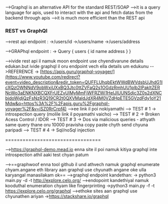 -->Graphql is an alternative API for the standard REST/SOAP
-->it is a query language for apis, used to interact with the api and fetch datas from the backend through apis
-->it is much more efficient than the REST api

### REST vs GraphQl
-->rest api endpoint :
      ->/users/id
      ->/users/name
      ->/users/address

-->GRAPhql endpoint :
      -> Query {
             users
	             {
		             id
		             name
		             address
		             }
		}

-->ivide rest api il namuk moon endpoint use chyendivarune details edukan.but ivide graphql il oru endpoint vech ella details um edukunu
-->REFERENCE -> [https://apis.guru/graphql-voyager/](https://www.youtube.com/redirect?event=video_description&redir_token=QUFFLUhqbEktWWdBWVdsbUJhdG1IcXQzOWNNdV9obWxiUXxBQ3Jtc0ttZVFaQ2s1OGdzRmhUU1plb2lPakltZERNcWo3aENKNXBCQXFrUEZvUlMyMmFjWFRZWi1HelJIUUNSdjc3Z0s2dXNCbjdoWjdjQzFsNzR3Q19CR2t0QXVMaldJdXR4M0VZdHpETE5GVzdFdy1oY21Mdw&q=https%3A%2F%2Fapis.guru%2Fgraphql-voyager%2F&v=iSZ0RrCrpf4)
-->ee link il poi nokiyamathi
--> TEST # 1 -> introspection query (molile link il poyamathi vaicho)
--> TEST # 2 -> Broken Acess Control / IDOR 
--> TEST # 3 -> Dos via malicious queries - athyath same query thane oru 10000 pravisha copy 
       paste chyth send chyuna paripadi
--> TEST # 4 -> Sql/noSql injection

=================================

-->https://graphql-demo.mead.io  enna site il poi namuk kitiya graphql inte introspection athil aaki test chyan patum

-->==graphwoof enna tool github il und athvech namuk graphql enumerate chyam.angane eth library aan graphql use chyunath angane oke ulla karyangal manasilakam ok==
-->graphql endpoint kandethan:
  -> python3 main.py -d -t http://explore.celo.org/
-->endopoint kandethiyal namuk kooduthal enumeration chyam like fingerprinting
  ->python3 main.py -f -t https://explore.celo.org/graphql
-->ethoke sites aan graphql use chyunathen ariyan ->https://stackshare.io/graphql